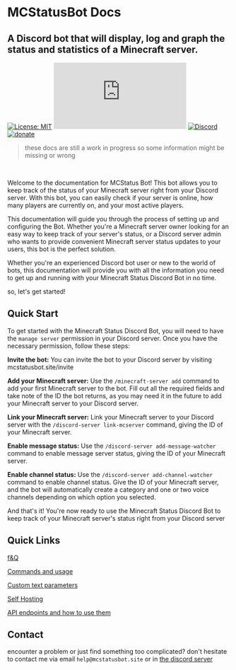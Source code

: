 # MCStatusBot Docs

## A Discord bot that will display, log and graph the status and statistics of a Minecraft server.

 [![License: MIT](https://img.shields.io/github/license/mashape/apistatus.svg)](/LICENSE) ![node-current](https://img.shields.io/node/v/discord.js)
[![Discord](https://img.shields.io/discord/892122095235006485?color=blue&label=Discord%20server&logo=discord)](https://mcstatusbot.site/discord?ref=readme) [![donate](https://img.shields.io/badge/Liberapay-donate-green?logo=liberapay)](https://liberapay.com/invaliduser/donate)

> these docs are still a work in progress so some information might be missing or wrong

<br>

Welcome to the documentation for MCStatus Bot! This bot allows you to keep track of the status of your Minecraft server right from your Discord server. With this bot, you can easily check if your server is online, how many players are currently on, and your most active players.

This documentation will guide you through the process of setting up and configuring the Bot. Whether you're a Minecraft server owner looking for an easy way to keep track of your server's status, or a Discord server admin who wants to provide convenient Minecraft server status updates to your users, this bot is the perfect solution.

Whether you're an experienced Discord bot user or new to the world of bots, this documentation will provide you with all the information you need to get up and running with your Minecraft Status Discord Bot in no time.

so, let's get started!

## Quick Start
To get started with the Minecraft Status Discord Bot, you will need to have the `manage server` permission in your Discord server. Once you have the necessary permission, follow these steps:

**Invite the bot:** You can invite the bot to your Discord server by visiting mcstatusbot.site/invite

**Add your Minecraft server:** Use the `/minecraft-server add` command to add your first Minecraft server to the bot. Fill out all the required fields and take note of the ID the bot returns, as you may need it in the future to add your Minecraft server to your Discord server.

**Link your Minecraft server:** Link your Minecraft server to your Discord server with the `/discord-server link-mcserver` command, giving the ID of your Minecraft server.

**Enable message status:** Use the `/discord-server add-message-watcher` command to enable message server status, giving the ID of your Minecraft server.

**Enable channel status:** Use the `/discord-server add-channel-watcher` command to enable channel status. Give the ID of your Minecraft server, and the bot will automatically create a category and one or two voice channels depending on which option you selected.

And that's it! You're now ready to use the Minecraft Status Discord Bot to keep track of your Minecraft server's status right from your Discord server

## Quick Links

[f&Q](https://docs.mcstatusbot.site/faq/)

[Commands and usage](https://docs.mcstatusbot.site/commands/)

[Custom text parameters](https://docs.mcstatusbot.site/text-params/)

[Self Hosting](https://docs.mcstatusbot.site/self-hosting/)

[API endpoints and how to use them](https://api-docs.mcstatusbot.site/)


## Contact

encounter a problem or just find something too complicated? don't hesitate to contact me via email `help@mcstatusbot.site` or in [the discord server](https://mcstatusbot.site/discord?ref=bot-readme)